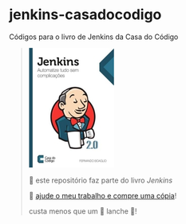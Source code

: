 # jenkins-casadocodigo
Códigos para o livro de Jenkins da Casa do Código


> ![Compre agora](https://github.com/boaglio/boaglio/blob/master/jenkins.jpg)
>
> :green_book: este repositório faz parte do livro *Jenkins*
>
> :face_with_head_bandage: [ajude o meu trabalho e compre uma cópia](https://www.casadocodigo.com.br/products/livro-jenkins)!
>
> custa menos que um :hamburger: lanche :fries:!
